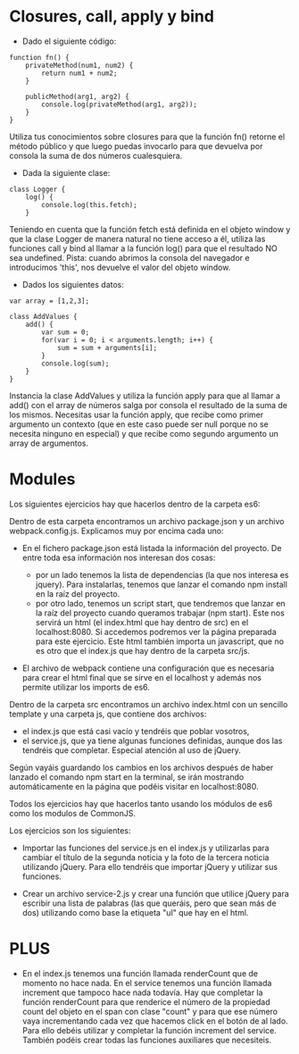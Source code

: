 # Closures, call, apply y bind

- Dado el siguiente código:

```
function fn() {
    privateMethod(num1, num2) {
        return num1 + num2;
    }

    publicMethod(arg1, arg2) {
        console.log(privateMethod(arg1, arg2));
    }
}
```

Utiliza tus conocimientos sobre closures para que la función fn() retorne el método público y que luego puedas invocarlo para que devuelva por consola la suma de dos números cualesquiera.

- Dada la siguiente clase:

```
class Logger {
    log() {
        console.log(this.fetch);
    }
```

Teniendo en cuenta que la función fetch está definida en el objeto window y que la clase Logger de manera natural no tiene acceso a él, utiliza las funciones call y bind al llamar a la función log() para que el resultado NO sea undefined. Pista: cuando abrimos la consola del navegador e introducimos 'this', nos devuelve el valor del objeto window.

- Dados los siguientes datos:

```
var array = [1,2,3];

class AddValues {
    add() {
        var sum = 0;
        for(var i = 0; i < arguments.length; i++) {
            sum = sum + arguments[i];
        }
        console.log(sum);
    }
}
```

Instancia la clase AddValues y utiliza la función apply para que al llamar a add() con el array de números salga por consola el resultado de la suma de los mismos. Necesitas usar la función apply, que recibe como primer argumento un contexto (que en este caso puede ser null porque no se necesita ninguno en especial) y que recibe como segundo argumento un array de argumentos.

# Modules

Los siguientes ejercicios hay que hacerlos dentro de la carpeta es6:

Dentro de esta carpeta encontramos un archivo package.json y un archivo webpack.config.js. Explicamos muy por encima cada uno:

- En el fichero package.json está listada la información del proyecto. De entre toda esa información nos interesan dos cosas:

  - por un lado tenemos la lista de dependencias (la que nos interesa es jquery). Para instalarlas, tenemos que lanzar el comando npm install en la raíz del proyecto.
  - por otro lado, tenemos un script start, que tendremos que lanzar en la raíz del proyecto cuando queramos trabajar (npm start). Este nos servirá un html (el index.html que hay dentro de src) en el localhost:8080. Si accedemos podremos ver la página preparada para este ejercicio. Este html también importa un javascript, que no es otro que el index.js que hay dentro de la carpeta src/js.

- El archivo de webpack contiene una configuración que es necesaria para crear el html final que se sirve en el localhost y además nos permite utilizar los imports de es6.

Dentro de la carpeta src encontramos un archivo index.html con un sencillo template y una carpeta js, que contiene dos archivos:

- el index.js que está casi vacío y tendréis que poblar vosotros,
- el service.js, que ya tiene algunas funciones definidas, aunque dos las tendréis que completar. Especial atención al uso de jQuery.

Según vayáis guardando los cambios en los archivos después de haber lanzado el comando npm start en la terminal, se irán mostrando automáticamente en la página que podéis visitar en localhost:8080.

Todos los ejercicios hay que hacerlos tanto usando los módulos de es6 como los modulos de CommonJS.

Los ejercicios son los siguientes:

- Importar las funciones del service.js en el index.js y utilizarlas para cambiar el título de la segunda noticia y la foto de la tercera noticia utilizando jQuery. Para ello tendréis que importar jQuery y utilizar sus funciones.

- Crear un archivo service-2.js y crear una función que utilice jQuery para escribir una lista de palabras (las que queráis, pero que sean más de dos) utilizando como base la etiqueta "ul" que hay en el html.

# PLUS

- En el index.js tenemos una función llamada renderCount que de momento no hace nada. En el service tenemos una función llamada increment que tampoco hace nada todavía. Hay que completar la función renderCount para que renderice el número de la propiedad count del objeto en el span con clase "count" y para que ese número vaya incrementando cada vez que hacemos click en el botón de al lado. Para ello debéis utilizar y completar la función increment del service. También podéis crear todas las funciones auxiliares que necesiteis.
